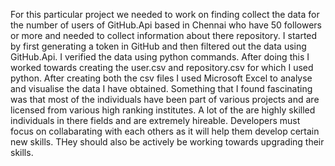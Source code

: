 For this particular project we needed to work on finding collect the data for the number of users of GitHub.Api based in Chennai who have 50 followers or more and needed to collect information about there repository. I started by first generating a token in GitHub and then filtered out the data using GitHub.Api. I verified the data using python commands. After doing this I worked towards creating the user.csv and repository.csv for which I used python. After creating both the csv files I used Microsoft Excel to analyse and visualise the data I have obtained.
Something that I found fascinating was that most of the individuals have been part of various projects and are licensed from various high ranking institutes. A lot of the are highly skilled individuals in there fields and are extremely hireable.
Developers must focus on collabarating with each others as it will help them develop certain new skills. THey should also be actively be working towards upgrading their skills.
